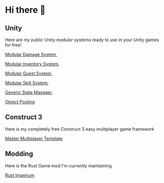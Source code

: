 # Hi there 👋

## Unity

Here are my public Unity modular systems ready to use in your Unity games for free!

[Modular Damage System](https://github.com/vicbarbosa/modular-damage-system), 

[Modular Inventory System](https://github.com/vicbarbosa/modular-inventory-system), 

[Modular Quest System](https://github.com/vicbarbosa/modular-quest-system), 

[Modular Skill System](https://github.com/vicbarbosa),

[Generic State Manager](https://github.com/vicbarbosa), 

[Object Pooling](https://github.com/vicbarbosa/pooling)

## Construct 3
Here is my completely free Construct 3 easy multiplayer game framework

[Master Multiplayer Template](https://github.com/vicbarbosa/c3-multiplayer-framework)

## Modding
Here is the Rust Game mod I'm currently maintaining

[Rust Imperium](https://umod.org/plugins/imperium)
